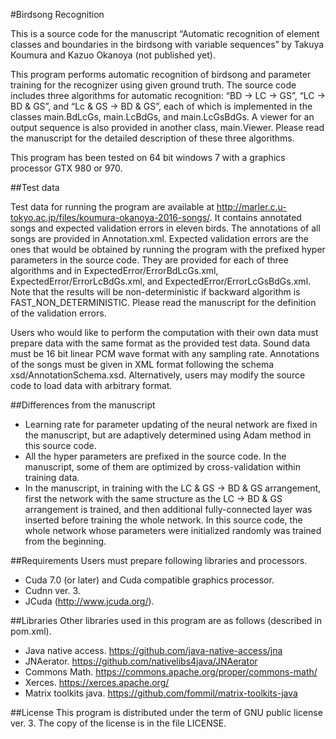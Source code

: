 #Birdsong Recognition

This is a source code for the manuscript “Automatic recognition of element classes and boundaries in the birdsong with variable sequences” by Takuya Koumura and Kazuo Okanoya (not published yet).

This program performs automatic recognition of birdsong and parameter training for the recognizer using given ground truth. The source code includes three algorithms for automatic recognition: “BD -> LC -> GS”, “LC -> BD & GS”, and “Lc & GS -> BD & GS”, each of which is implemented in the classes main.BdLcGs, main.LcBdGs, and main.LcGsBdGs. A viewer for an output sequence is also provided in another class, main.Viewer. Please read the manuscript for the detailed description of these three algorithms.

This program has been tested on 64 bit windows 7 with a graphics processor GTX 980 or 970.

##Test data

Test data for running the program are available at http://marler.c.u-tokyo.ac.jp/files/koumura-okanoya-2016-songs/. It contains annotated songs and expected validation errors in eleven birds. The annotations of all songs are provided in Annotation.xml. Expected validation errors are the ones that would be obtained by running the program with the prefixed hyper parameters in the source code. They are provided for each of three algorithms and in ExpectedError/ErrorBdLcGs.xml, ExpectedError/ErrorLcBdGs.xml, and ExpectedError/ErrorLcGsBdGs.xml. Note that the results will be non-deterministic if backward algorithm is FAST_NON_DETERMINISTIC. Please read the manuscript for the definition of the validation errors.

Users who would like to perform the computation with their own data must prepare data with the same format as the provided test data. Sound data must be 16 bit linear PCM wave format with any sampling rate. Annotations of the songs must be given in XML format following the schema xsd/AnnotationSchema.xsd. Alternatively, users may modify the source code to load data with arbitrary format.

##Differences from the manuscript

+ Learning rate for parameter updating of the neural network are fixed in the manuscript, but are adaptively determined using Adam method in this source code.
+ All the hyper parameters are prefixed in the source code. In the manuscript, some of them are optimized by cross-validation within training data.
+ In the manuscript, in training with the LC & GS -> BD & GS arrangement, first the network with the same structure as the LC -> BD & GS arrangement is trained, and then additional fully-connected layer was inserted before training the whole network. In this source code, the whole network whose parameters were initialized randomly was trained from the beginning.

##Requirements
Users must prepare following libraries and processors.
+ Cuda 7.0 (or later) and Cuda compatible graphics processor.
+ Cudnn ver. 3.
+ JCuda (http://www.jcuda.org/).

##Libraries
Other libraries used in this program are as follows (described in pom.xml).
+ Java native access.
https://github.com/java-native-access/jna
+ JNAerator.
https://github.com/nativelibs4java/JNAerator
+ Commons Math.
https://commons.apache.org/proper/commons-math/
+ Xerces.
https://xerces.apache.org/
+ Matrix toolkits java.
https://github.com/fommil/matrix-toolkits-java

##License
This program is distributed under the term of GNU public license ver. 3. The copy of the license is in the file LICENSE.
